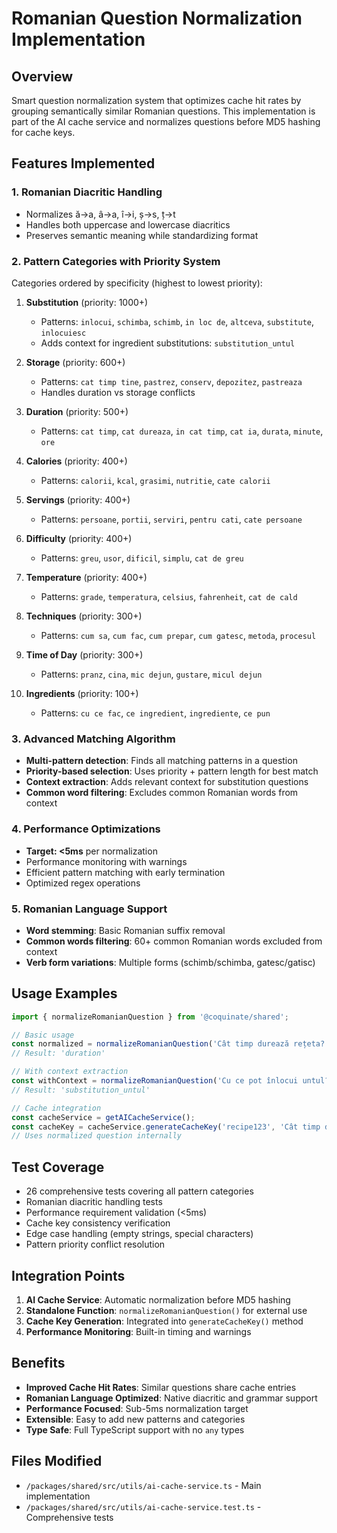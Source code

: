 # Romanian Question Normalization Implementation

## Overview

Smart question normalization system that optimizes cache hit rates by grouping semantically similar Romanian questions. This implementation is part of the AI cache service and normalizes questions before MD5 hashing for cache keys.

## Features Implemented

### 1. Romanian Diacritic Handling

- Normalizes ă→a, â→a, î→i, ș→s, ț→t
- Handles both uppercase and lowercase diacritics
- Preserves semantic meaning while standardizing format

### 2. Pattern Categories with Priority System

Categories ordered by specificity (highest to lowest priority):

1. **Substitution** (priority: 1000+)
   - Patterns: `inlocui`, `schimba`, `schimb`, `in loc de`, `altceva`, `substitute`, `inlocuiesc`
   - Adds context for ingredient substitutions: `substitution_untul`

2. **Storage** (priority: 600+)
   - Patterns: `cat timp tine`, `pastrez`, `conserv`, `depozitez`, `pastreaza`
   - Handles duration vs storage conflicts

3. **Duration** (priority: 500+)
   - Patterns: `cat timp`, `cat dureaza`, `in cat timp`, `cat ia`, `durata`, `minute`, `ore`

4. **Calories** (priority: 400+)
   - Patterns: `calorii`, `kcal`, `grasimi`, `nutritie`, `cate calorii`

5. **Servings** (priority: 400+)
   - Patterns: `persoane`, `portii`, `serviri`, `pentru cati`, `cate persoane`

6. **Difficulty** (priority: 400+)
   - Patterns: `greu`, `usor`, `dificil`, `simplu`, `cat de greu`

7. **Temperature** (priority: 400+)
   - Patterns: `grade`, `temperatura`, `celsius`, `fahrenheit`, `cat de cald`

8. **Techniques** (priority: 300+)
   - Patterns: `cum sa`, `cum fac`, `cum prepar`, `cum gatesc`, `metoda`, `procesul`

9. **Time of Day** (priority: 300+)
   - Patterns: `pranz`, `cina`, `mic dejun`, `gustare`, `micul dejun`

10. **Ingredients** (priority: 100+)
    - Patterns: `cu ce fac`, `ce ingredient`, `ingrediente`, `ce pun`

### 3. Advanced Matching Algorithm

- **Multi-pattern detection**: Finds all matching patterns in a question
- **Priority-based selection**: Uses priority + pattern length for best match
- **Context extraction**: Adds relevant context for substitution questions
- **Common word filtering**: Excludes common Romanian words from context

### 4. Performance Optimizations

- **Target: <5ms** per normalization
- Performance monitoring with warnings
- Efficient pattern matching with early termination
- Optimized regex operations

### 5. Romanian Language Support

- **Word stemming**: Basic Romanian suffix removal
- **Common words filtering**: 60+ common Romanian words excluded from context
- **Verb form variations**: Multiple forms (schimb/schimba, gatesc/gatisc)

## Usage Examples

```typescript
import { normalizeRomanianQuestion } from '@coquinate/shared';

// Basic usage
const normalized = normalizeRomanianQuestion('Cât timp durează rețeta?');
// Result: 'duration'

// With context extraction
const withContext = normalizeRomanianQuestion('Cu ce pot înlocui untul?');
// Result: 'substitution_untul'

// Cache integration
const cacheService = getAICacheService();
const cacheKey = cacheService.generateCacheKey('recipe123', 'Cât timp durează?');
// Uses normalized question internally
```

## Test Coverage

- 26 comprehensive tests covering all pattern categories
- Romanian diacritic handling tests
- Performance requirement validation (<5ms)
- Cache key consistency verification
- Edge case handling (empty strings, special characters)
- Pattern priority conflict resolution

## Integration Points

1. **AI Cache Service**: Automatic normalization before MD5 hashing
2. **Standalone Function**: `normalizeRomanianQuestion()` for external use
3. **Cache Key Generation**: Integrated into `generateCacheKey()` method
4. **Performance Monitoring**: Built-in timing and warnings

## Benefits

- **Improved Cache Hit Rates**: Similar questions share cache entries
- **Romanian Language Optimized**: Native diacritic and grammar support
- **Performance Focused**: Sub-5ms normalization target
- **Extensible**: Easy to add new patterns and categories
- **Type Safe**: Full TypeScript support with no `any` types

## Files Modified

- `/packages/shared/src/utils/ai-cache-service.ts` - Main implementation
- `/packages/shared/src/utils/ai-cache-service.test.ts` - Comprehensive tests
